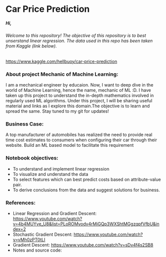 # Car Price Prediction

##### Hi, 
###### Welcome to this repository! The objective of this repository is to best unserstand linear regression. The data used in this repo has been taken from Kaggle (link below). 
https://www.kaggle.com/hellbuoy/car-price-prediction


### About project Mechanic of Machine Learning:
I am a mechanical engineer by educaion. Now, I want to deep dive in the world of Machine Learning, hence the name, mechanic of ML :D. I have taken up this project to understand the in-depth mathematics involved in regularly used ML algorithms. Under this project, I will be sharing useful material and links as I explore this domain.The objective is to learn and spread the same. Stay tuned to my git for updates!

### Business Case: 
A top manufacturer of automobiles has realized the need to provide real time cost estimates to consumers when configuring their car through their website. Build an ML based model to facilitate this requirement
### Notebook objectives:

* To understand and implement linear regression 
* To visualize and understand the data
* To select features which can best predict costs based on attribute-value pair. 
* To derive conclusions from the data and suggest solutions for business.

### References:
* Linear Regression and Gradient Descent: https://www.youtube.com/watch?v=4b4MUYve_U8&list=PLoROMvodv4rMiGQp3WXShtMGgzqpfVfbU&index=2
* Stochastic Gradient Descent: https://www.youtube.com/watch?v=vMh0zPT0tLI
* Gradient Descent: https://www.youtube.com/watch?v=sDv4f4s2SB8
* Notes and source code: 
